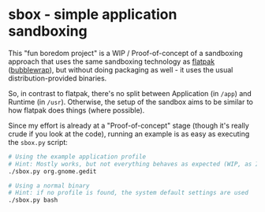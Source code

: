 # sbox - simple application sandboxing

This "fun boredom project" is a WIP / Proof-of-concept of a sandboxing approach that uses the same
sandboxing technology as [flatpak](https://github.com/flatpak/flatpak)
([bubblewrap](https://github.com/projectatomic/bubblewrap)), but without doing packaging as well -
it uses the usual distribution-provided binaries.

So, in contrast to flatpak, there's no split between Application (in `/app`) and Runtime
(in `/usr`). Otherwise, the setup of the sandbox aims to be similar to how flatpak does things
(where possible).

Since my effort is already at a "Proof-of-concept" stage (though it's really crude if you look at
the code), running an example is as easy as executing the `sbox.py` script:

```sh
# Using the example application profile
# Hint: Mostly works, but not everything behaves as expected (WIP, as I said)
./sbox.py org.gnome.gedit

# Using a normal binary
# Hint: if no profile is found, the system default settings are used
./sbox.py bash
```

